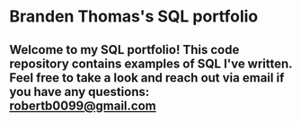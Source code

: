 # Branden Thomas's SQL portfolio

## Welcome to my SQL portfolio! This code repository contains examples of SQL I've written. Feel free to take a look and reach out via email if you have any questions: robertb0099@gmail.com
